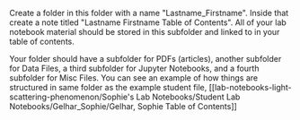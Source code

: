 
Create a folder in this folder with a name "Lastname_Firstname".  Inside that create a note titled "Lastname Firstname Table of Contents".  All of your lab notebook material should be stored in this subfolder and linked to in your table of contents.

Your folder should have a subfolder for PDFs (articles), another subfolder for Data Files, a third subfolder for Jupyter Notebooks, and a fourth subfolder for Misc Files.  You can see an example of how things are structured in same folder as the example student file, [[lab-notebooks-light-scattering-phenomenon/Sophie's Lab Notebooks/Student Lab Notebooks/Gelhar_Sophie/Gelhar, Sophie  Table of Contents]]